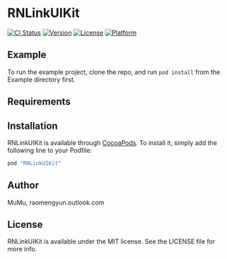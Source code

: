 # RNLinkUIKit

[![CI Status](http://img.shields.io/travis/MuMu/RNLinkUIKit.svg?style=flat)](https://travis-ci.org/MuMu/RNLinkUIKit)
[![Version](https://img.shields.io/cocoapods/v/RNLinkUIKit.svg?style=flat)](http://cocoapods.org/pods/RNLinkUIKit)
[![License](https://img.shields.io/cocoapods/l/RNLinkUIKit.svg?style=flat)](http://cocoapods.org/pods/RNLinkUIKit)
[![Platform](https://img.shields.io/cocoapods/p/RNLinkUIKit.svg?style=flat)](http://cocoapods.org/pods/RNLinkUIKit)

## Example

To run the example project, clone the repo, and run `pod install` from the Example directory first.

## Requirements

## Installation

RNLinkUIKit is available through [CocoaPods](http://cocoapods.org). To install
it, simply add the following line to your Podfile:

```ruby
pod "RNLinkUIKit"
```

## Author

MuMu, raomengyun.outlook.com

## License

RNLinkUIKit is available under the MIT license. See the LICENSE file for more info.
